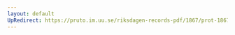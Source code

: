 ```yaml
---
layout: default
UpRedirect: https://pruto.im.uu.se/riksdagen-records-pdf/1867/prot-1867--fk--503/prot-1867--fk--503_002.pdf
---
```

